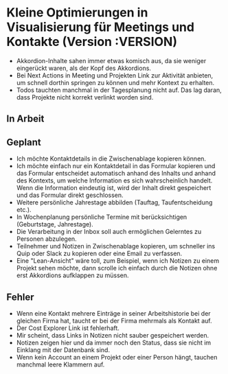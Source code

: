 # Kleine Optimierungen in Visualisierung für Meetings und Kontakte (Version :VERSION)

- Akkordion-Inhalte sahen immer etwas komisch aus, da sie weniger eingerückt waren, als der Kopf des Akkordions.
- Bei Next Actions in Meeting und Projekten Link zur Aktivität anbieten, um schnell dorthin springen zu können und mehr Kontext zu erhalten.
- Todos tauchten manchmal in der Tagesplanung nicht auf. Das lag daran, dass Projekte nicht korrekt verlinkt worden sind.

## In Arbeit

## Geplant

- Ich möchte Kontaktdetails in die Zwischenablage kopieren können.
- Ich möchte einfach nur ein Kontaktdetail in das Formular kopieren und das Formular entscheidet automatisch anhand des Inhalts und anhand des Kontexts, um welche Information es sich wahrscheinlich handelt. Wenn die Information eindeutig ist, wird der Inhalt direkt gespeichert und das Formular direkt geschlossen.
- Weitere persönliche Jahrestage abbilden (Tauftag, Taufentscheidung etc.).
- In Wochenplanung persönliche Termine mit berücksichtigen (Geburtstage, Jahrestage).
- Die Verarbeitung in der Inbox soll auch ermöglichen Gelerntes zu Personen abzulegen.
- Teilnehmer und Notizen in Zwischenablage kopieren, um schneller ins Quip oder Slack zu kopieren oder eine Email zu verfassen.
- Eine "Lean-Ansicht" wäre toll, zum Beispiel, wenn ich Notizen zu einem Projekt sehen möchte, dann scrolle ich einfach durch die Notizen ohne erst Akkordions aufklappen zu müssen.

## Fehler

- Wenn eine Kontakt mehrere Einträge in seiner Arbeitshistorie bei der gleichen Firma hat, taucht er bei der Firma mehrmals als Kontakt auf.
- Der Cost Explorer Link ist fehlerhaft.
- Mir scheint, dass Links in Notizen nicht sauber gespeichert werden.
- Notizen zeigen hier und da immer noch den Status, dass sie nicht im Einklang mit der Datenbank sind.
- Wenn kein Account an einem Projekt oder einer Person hängt, tauchen manchmal leere Klammern auf.
